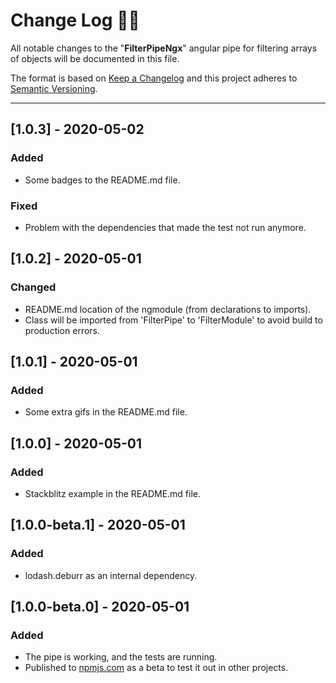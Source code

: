 # **Change Log** 📜📝

All notable changes to the "**FilterPipeNgx**" angular pipe for filtering arrays of objects will be documented in this file.

The format is based on [Keep a Changelog](https://keepachangelog.com/en/1.0.0/) and this project adheres to [Semantic Versioning](https://semver.org/spec/v2.0.0.html).

---

## [**1.0.3**] - 2020-05-02

### Added

* Some badges to the README.md file.

### Fixed

* Problem with the dependencies that made the test not run anymore.

## [**1.0.2**] - 2020-05-01

### Changed

* README.md location of the ngmodule (from declarations to imports).
* Class will be imported from 'FilterPipe' to 'FilterModule' to avoid build to production errors.

## [**1.0.1**] - 2020-05-01

### Added

* Some extra gifs in the README.md file.

## [**1.0.0**] - 2020-05-01

### Added

* Stackblitz example in the README.md file.

## [**1.0.0-beta.1**] - 2020-05-01

### Added

* lodash.deburr as an internal dependency.

## [**1.0.0-beta.0**] - 2020-05-01

### Added

* The pipe is working, and the tests are running.
* Published to [npmjs.com](https://www.npmjs.com/package/@josee9988/filter-pipe-ngx) as a beta to test it out in other projects.
